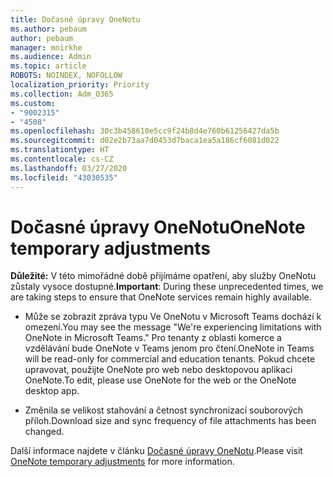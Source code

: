 ```yaml
---
title: Dočasné úpravy OneNotu
ms.author: pebaum
author: pebaum
manager: mnirkhe
ms.audience: Admin
ms.topic: article
ROBOTS: NOINDEX, NOFOLLOW
localization_priority: Priority
ms.collection: Adm_O365
ms.custom:
- "9002315"
- "4508"
ms.openlocfilehash: 30c3b458610e5cc9f24b8d4e760b61256427da5b
ms.sourcegitcommit: d02e2b73aa7d0453d7baca1ea5a186cf6081d022
ms.translationtype: HT
ms.contentlocale: cs-CZ
ms.lasthandoff: 03/27/2020
ms.locfileid: "43030535"
---
```

# <a name="onenote-temporary-adjustments"></a><span data-ttu-id="c0dcb-102">Dočasné úpravy OneNotu</span><span class="sxs-lookup"><span data-stu-id="c0dcb-102">OneNote temporary adjustments</span></span>

<span data-ttu-id="c0dcb-103">**Důležité:** V této mimořádné době přijímáme opatření, aby služby OneNotu zůstaly vysoce dostupné.</span><span class="sxs-lookup"><span data-stu-id="c0dcb-103">**Important**: During these unprecedented times, we are taking steps to ensure that OneNote services remain highly available.</span></span>

- <span data-ttu-id="c0dcb-104">Může se zobrazit zpráva typu Ve OneNotu v Microsoft Teams dochází k omezení.</span><span class="sxs-lookup"><span data-stu-id="c0dcb-104">You may see the message "We're experiencing limitations with OneNote in Microsoft Teams."</span></span> <span data-ttu-id="c0dcb-105">Pro tenanty z oblasti komerce a vzdělávání bude OneNote v Teams jenom pro čtení.</span><span class="sxs-lookup"><span data-stu-id="c0dcb-105">OneNote in Teams will be read-only for commercial and education tenants.</span></span> <span data-ttu-id="c0dcb-106">Pokud chcete upravovat, použijte OneNote pro web nebo desktopovou aplikaci OneNote.</span><span class="sxs-lookup"><span data-stu-id="c0dcb-106">To edit, please use OneNote for the web or the OneNote desktop app.</span></span>

- <span data-ttu-id="c0dcb-107">Změnila se velikost stahování a četnost synchronizací souborových příloh.</span><span class="sxs-lookup"><span data-stu-id="c0dcb-107">Download size and sync frequency of file attachments has been changed.</span></span>

<span data-ttu-id="c0dcb-108">Další informace najdete v článku [Dočasné úpravy OneNotu](https://techcommunity.microsoft.com/t5/onenote-service-updates/awareness-of-temporary-adjustments-in-microsoft-onenote/m-p/1248100).</span><span class="sxs-lookup"><span data-stu-id="c0dcb-108">Please visit [OneNote temporary adjustments](https://techcommunity.microsoft.com/t5/onenote-service-updates/awareness-of-temporary-adjustments-in-microsoft-onenote/m-p/1248100) for more information.</span></span>
